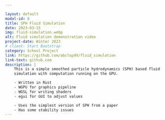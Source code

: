 ```yaml
---

layout: default
modal-id: 6
title: SPH Fluid Simulation
date: 2023-03-15
img: fluid-simulation.webp
alt: Fluid simulation demonstration video
project-date: Winter 2023
# client: Start Bootstrap
category: School Project
link: https://github.com/abclop99/fluid_simulation
link-text: github.com
description: |
    This is a simple smoothed particle hydrodynamics (SPH) based fluid
    simulation with computation running on the GPU.

    - Written in Rust
    - WGPU for graphics pipeline
    - WGSL for writing shaders
    - egui for GUI to adjust values

    - Uses the simplest version of SPH from a paper 
    - Has some stability issues
---
```

